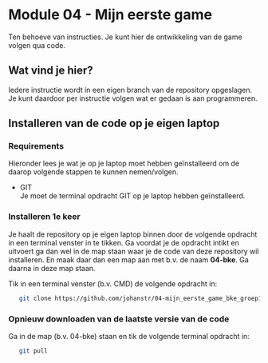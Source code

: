 # Module 04 - Mijn eerste game
Ten behoeve van instructies. Je kunt hier de ontwikkeling van de game volgen qua code.  
  
## Wat vind je hier?
Iedere instructie wordt in een eigen branch van de repository opgeslagen. Je kunt daardoor per instructie volgen wat er gedaan is aan programmeren.  
  
## Installeren van de code op je eigen laptop
  
### Requirements
Hieronder lees je wat je op je laptop moet hebben geïnstalleerd om de daarop volgende stappen te kunnen nemen/volgen.  
  
* GIT  
  Je moet de terminal opdracht GIT op je laptop hebben geïnstalleerd.  
  
### Installeren 1e keer
Je haalt de repository op je eigen laptop binnen door de volgende opdracht in een terminal venster in te tikken. Ga voordat je de opdracht intikt en uitvoert ga dan wel in de map staan waar je de code van deze repository wil installeren. En maak daar dan een map aan met b.v. de naam **04-bke**. Ga daarna in deze map staan. 
  
Tik in een terminal venster (b.v. CMD) de volgende opdracht in:  
```bash
   git clone https://github.com/johanstr/04-mijn_eerste_game_bke_groep1b .
```  
  
### Opnieuw downloaden van de laatste versie van de code
Ga in de map (b.v. 04-bke) staan en tik de volgende terminal opdracht in:  
  
```bash
   git pull
```

